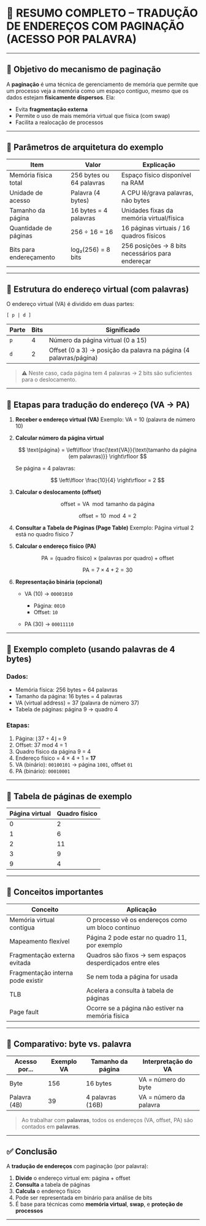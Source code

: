 # 🧠 RESUMO COMPLETO – TRADUÇÃO DE ENDEREÇOS COM PAGINAÇÃO (ACESSO POR PALAVRA)

---

## 📌 Objetivo do mecanismo de paginação

A **paginação** é uma técnica de gerenciamento de memória que permite que um processo veja a memória como um espaço contíguo, mesmo que os dados estejam **fisicamente dispersos**. Ela:

* Evita **fragmentação externa**
* Permite o uso de mais memória virtual que física (com swap)
* Facilita a realocação de processos

---

## 📐 Parâmetros de arquitetura do exemplo

| Item                    | Valor                    | Explicação                                       |
| ----------------------- | ------------------------ | ------------------------------------------------ |
| Memória física total    | 256 bytes ou 64 palavras | Espaço físico disponível na RAM                  |
| Unidade de acesso       | Palavra (4 bytes)        | A CPU lê/grava palavras, não bytes               |
| Tamanho da página       | 16 bytes = 4 palavras    | Unidades fixas da memória virtual/física         |
| Quantidade de páginas   | 256 ÷ 16 = 16            | 16 páginas virtuais / 16 quadros físicos         |
| Bits para endereçamento | log₂(256) = 8 bits       | 256 posições → 8 bits necessários para endereçar |

---

## 🧱 Estrutura do endereço virtual (com palavras)

O endereço virtual (VA) é dividido em duas partes:

```
[ p | d ]
```

| Parte | Bits | Significado                                                       |
| ----- | ---- | ----------------------------------------------------------------- |
| `p`   | 4    | Número da página virtual (0 a 15)                                 |
| `d`   | 2    | Offset (0 a 3) → posição da palavra na página (4 palavras/página) |

> ⚠️ Neste caso, cada página tem 4 palavras → 2 bits são suficientes para o deslocamento.

---

## 🔢 Etapas para tradução do endereço (VA → PA)

1. **Receber o endereço virtual (VA)**
   Exemplo: VA = 10 (palavra de número 10)

2. **Calcular número da página virtual**

   $$
   \text{página} = \left\lfloor \frac{\text{VA}}{\text{tamanho da página (em palavras)}} \right\rfloor
   $$

   Se página = 4 palavras:

   $$
   \left\lfloor \frac{10}{4} \right\rfloor = 2
   $$

3. **Calcular o deslocamento (offset)**

   $$
   \text{offset} = \text{VA} \mod \text{tamanho da página}
   $$

   $$
   \text{offset} = 10 \mod 4 = 2
   $$

4. **Consultar a Tabela de Páginas (Page Table)**
   Exemplo: Página virtual 2 está no quadro físico 7

5. **Calcular o endereço físico (PA)**

   $$
   \text{PA} = (\text{quadro físico}) \times (\text{palavras por quadro}) + \text{offset}
   $$

   $$
   \text{PA} = 7 \times 4 + 2 = 30
   $$

6. **Representação binária (opcional)**

   * VA (10) → `00001010`

     * Página: `0010`
     * Offset: `10`
   * PA (30) → `00011110`

---

## 🧮 Exemplo completo (usando palavras de 4 bytes)

### Dados:

* Memória física: 256 bytes = 64 palavras
* Tamanho da página: 16 bytes = 4 palavras
* VA (virtual address) = 37 (palavra de número 37)
* Tabela de páginas: página 9 → quadro 4

### Etapas:

1. Página: ⌊37 ÷ 4⌋ = 9
2. Offset: 37 mod 4 = 1
3. Quadro físico da página 9 = 4
4. Endereço físico = 4 × 4 + 1 = **17**
5. VA (binário): `00100101` → página `1001`, offset `01`
6. PA (binário): `00010001`

---

## 🧭 Tabela de páginas de exemplo

| Página virtual | Quadro físico |
| -------------- | ------------- |
| 0              | 2             |
| 1              | 6             |
| 2              | 11            |
| 3              | 9             |
| 9              | 4             |

---

## 📘 Conceitos importantes

| Conceito                          | Aplicação                                                |
| --------------------------------- | -------------------------------------------------------- |
| Memória virtual contígua          | O processo vê os endereços como um bloco contínuo        |
| Mapeamento flexível               | Página 2 pode estar no quadro 11, por exemplo            |
| Fragmentação externa evitada      | Quadros são fixos → sem espaços desperdiçados entre eles |
| Fragmentação interna pode existir | Se nem toda a página for usada                           |
| TLB                               | Acelera a consulta à tabela de páginas                   |
| Page fault                        | Ocorre se a página não estiver na memória física         |

---

## 🧮 Comparativo: byte vs. palavra

| Acesso por... | Exemplo VA | Tamanho da página | Interpretação do VA    |
| ------------- | ---------- | ----------------- | ---------------------- |
| Byte          | 156        | 16 bytes          | VA = número do byte    |
| Palavra (4B)  | 39         | 4 palavras (16B)  | VA = número da palavra |

> Ao trabalhar com **palavras**, todos os endereços (VA, offset, PA) são contados em **palavras**.

---

## ✅ Conclusão

A **tradução de endereços** com paginação (por palavra):

1. **Divide** o endereço virtual em: página + offset
2. **Consulta** a tabela de páginas
3. **Calcula** o endereço físico
4. Pode ser representada em binário para análise de bits
5. É base para técnicas como **memória virtual**, **swap**, e **proteção de processos**

---

